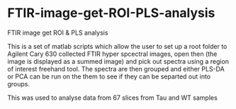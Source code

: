 # FTIR-image-get-ROI-PLS-analysis
FTIR image get ROI &amp; PLS analysis 

This is a set of matlab scripts which allow the user to set up a root folder to Agilent Cary 630 collected FTIR hyper spcectral images, open then (the image is displayed as a summed image) and pick out spectra using a region of interest freehand tool. The spectra are then grouped and either PLS-DA or PCA can be run on the them to see if they can be separted out into groups.

This was used to analyse data from 67 slices from Tau and WT samples
